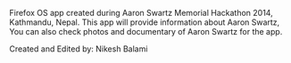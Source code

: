 Firefox OS app created during Aaron Swartz Memorial Hackathon 2014, Kathmandu, Nepal.
This app will provide information about Aaron Swartz, You can also check photos and documentary of Aaron Swartz for the app.  

Created and Edited by:
Nikesh Balami
